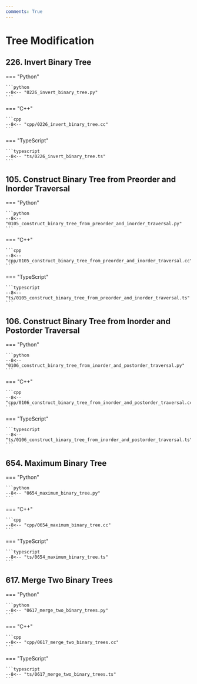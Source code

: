 ```yaml
---
comments: True
---
```


# Tree Modification

## 226. Invert Binary Tree

=== "Python"

    ```python
    --8<-- "0226_invert_binary_tree.py"
    ```

=== "C++"

    ```cpp
    --8<-- "cpp/0226_invert_binary_tree.cc"
    ```

=== "TypeScript"

    ```typescript
    --8<-- "ts/0226_invert_binary_tree.ts"
    ```

## 105. Construct Binary Tree from Preorder and Inorder Traversal

=== "Python"

    ```python
    --8<-- "0105_construct_binary_tree_from_preorder_and_inorder_traversal.py"
    ```

=== "C++"

    ```cpp
    --8<-- "cpp/0105_construct_binary_tree_from_preorder_and_inorder_traversal.cc"
    ```

=== "TypeScript"

    ```typescript
    --8<-- "ts/0105_construct_binary_tree_from_preorder_and_inorder_traversal.ts"
    ```

## 106. Construct Binary Tree from Inorder and Postorder Traversal

=== "Python"

    ```python
    --8<-- "0106_construct_binary_tree_from_inorder_and_postorder_traversal.py"
    ```

=== "C++"

    ```cpp
    --8<-- "cpp/0106_construct_binary_tree_from_inorder_and_postorder_traversal.cc"
    ```

=== "TypeScript"

    ```typescript
    --8<-- "ts/0106_construct_binary_tree_from_inorder_and_postorder_traversal.ts"
    ```

## 654. Maximum Binary Tree

=== "Python"

    ```python
    --8<-- "0654_maximum_binary_tree.py"
    ```

=== "C++"

    ```cpp
    --8<-- "cpp/0654_maximum_binary_tree.cc"
    ```

=== "TypeScript"

    ```typescript
    --8<-- "ts/0654_maximum_binary_tree.ts"
    ```

## 617. Merge Two Binary Trees

=== "Python"

    ```python
    --8<-- "0617_merge_two_binary_trees.py"
    ```

=== "C++"

    ```cpp
    --8<-- "cpp/0617_merge_two_binary_trees.cc"
    ```

=== "TypeScript"

    ```typescript
    --8<-- "ts/0617_merge_two_binary_trees.ts"
    ```
